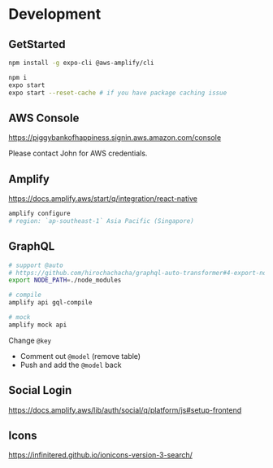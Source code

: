 # Development

## GetStarted

```bash
npm install -g expo-cli @aws-amplify/cli

npm i
expo start
expo start --reset-cache # if you have package caching issue
```

## AWS Console

https://piggybankofhappiness.signin.aws.amazon.com/console

Please contact John for AWS credentials.

## Amplify

https://docs.amplify.aws/start/q/integration/react-native

```bash
amplify configure
# region: `ap-southeast-1` Asia Pacific (Singapore)
```

## GraphQL

```bash
# support @auto
# https://github.com/hirochachacha/graphql-auto-transformer#4-export-node_path
export NODE_PATH=./node_modules

# compile
amplify api gql-compile

# mock
amplify mock api
```

Change `@key`
- Comment out `@model` (remove table)
- Push and add the `@model` back

## Social Login

https://docs.amplify.aws/lib/auth/social/q/platform/js#setup-frontend

## Icons

https://infinitered.github.io/ionicons-version-3-search/